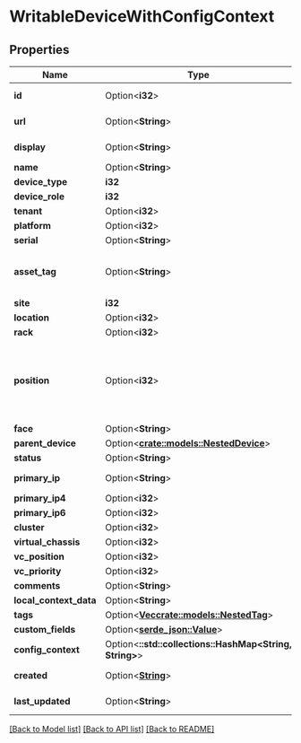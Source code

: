 # WritableDeviceWithConfigContext

## Properties

Name | Type | Description | Notes
------------ | ------------- | ------------- | -------------
**id** | Option<**i32**> |  | [optional][readonly]
**url** | Option<**String**> |  | [optional][readonly]
**display** | Option<**String**> |  | [optional][readonly]
**name** | Option<**String**> |  | [optional]
**device_type** | **i32** |  | 
**device_role** | **i32** |  | 
**tenant** | Option<**i32**> |  | [optional]
**platform** | Option<**i32**> |  | [optional]
**serial** | Option<**String**> |  | [optional]
**asset_tag** | Option<**String**> | A unique tag used to identify this device | [optional]
**site** | **i32** |  | 
**location** | Option<**i32**> |  | [optional]
**rack** | Option<**i32**> |  | [optional]
**position** | Option<**i32**> | The lowest-numbered unit occupied by the device | [optional]
**face** | Option<**String**> |  | [optional]
**parent_device** | Option<[**crate::models::NestedDevice**](NestedDevice.md)> |  | [optional]
**status** | Option<**String**> |  | [optional]
**primary_ip** | Option<**String**> |  | [optional][readonly]
**primary_ip4** | Option<**i32**> |  | [optional]
**primary_ip6** | Option<**i32**> |  | [optional]
**cluster** | Option<**i32**> |  | [optional]
**virtual_chassis** | Option<**i32**> |  | [optional]
**vc_position** | Option<**i32**> |  | [optional]
**vc_priority** | Option<**i32**> |  | [optional]
**comments** | Option<**String**> |  | [optional]
**local_context_data** | Option<**String**> |  | [optional]
**tags** | Option<[**Vec<crate::models::NestedTag>**](NestedTag.md)> |  | [optional]
**custom_fields** | Option<[**serde_json::Value**](.md)> |  | [optional]
**config_context** | Option<**::std::collections::HashMap<String, String>**> |  | [optional][readonly]
**created** | Option<[**String**](string.md)> |  | [optional][readonly]
**last_updated** | Option<**String**> |  | [optional][readonly]

[[Back to Model list]](../README.md#documentation-for-models) [[Back to API list]](../README.md#documentation-for-api-endpoints) [[Back to README]](../README.md)


